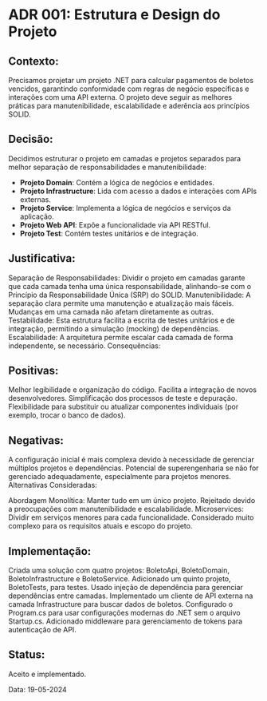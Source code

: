 # ADR 001: Estrutura e Design do Projeto

## Contexto:
Precisamos projetar um projeto .NET para calcular pagamentos de boletos vencidos, garantindo conformidade com regras de negócio específicas e interações com uma API externa. O projeto deve seguir as melhores práticas para manutenibilidade, escalabilidade e aderência aos princípios SOLID.

## Decisão:
Decidimos estruturar o projeto em camadas e projetos separados para melhor separação de responsabilidades e manutenibilidade:

- **Projeto Domain**: Contém a lógica de negócios e entidades.
- **Projeto Infrastructure**: Lida com acesso a dados e interações com APIs externas.
- **Projeto Service**: Implementa a lógica de negócios e serviços da aplicação.
- **Projeto Web API**: Expõe a funcionalidade via API RESTful.
- **Projeto Test**: Contém testes unitários e de integração.
  
## Justificativa:

Separação de Responsabilidades: Dividir o projeto em camadas garante que cada camada tenha uma única responsabilidade, alinhando-se com o Princípio da Responsabilidade Única (SRP) do SOLID.
Manutenibilidade: A separação clara permite uma manutenção e atualização mais fáceis. Mudanças em uma camada não afetam diretamente as outras.
Testabilidade: Esta estrutura facilita a escrita de testes unitários e de integração, permitindo a simulação (mocking) de dependências.
Escalabilidade: A arquitetura permite escalar cada camada de forma independente, se necessário.
Consequências:

## Positivas:

Melhor legibilidade e organização do código.
Facilita a integração de novos desenvolvedores.
Simplificação dos processos de teste e depuração.
Flexibilidade para substituir ou atualizar componentes individuais (por exemplo, trocar o banco de dados).

## Negativas:

A configuração inicial é mais complexa devido à necessidade de gerenciar múltiplos projetos e dependências.
Potencial de superengenharia se não for gerenciado adequadamente, especialmente para projetos menores.
Alternativas Consideradas:

Abordagem Monolítica: Manter tudo em um único projeto. Rejeitado devido a preocupações com manutenibilidade e escalabilidade.
Microservices: Dividir em serviços menores para cada funcionalidade. Considerado muito complexo para os requisitos atuais e escopo do projeto.

## Implementação:

Criada uma solução com quatro projetos: BoletoApi, BoletoDomain, BoletoInfrastructure e BoletoService.
Adicionado um quinto projeto, BoletoTests, para testes.
Usado injeção de dependência para gerenciar dependências entre camadas.
Implementado um cliente de API externa na camada Infrastructure para buscar dados de boletos.
Configurado o Program.cs para usar configurações modernas do .NET sem o arquivo Startup.cs.
Adicionado middleware para gerenciamento de tokens para autenticação de API.

## Status:
Aceito e implementado.

Data:
19-05-2024
